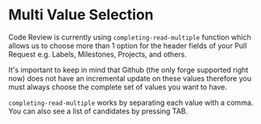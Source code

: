 # Multi Value Selection

Code Review is currently using `completing-read-multiple` function which allows
us to choose more than 1 option for the header fields of your Pull Request e.g.
Labels, Milestones, Projects, and others.

It's important to keep in mind that Github (the only forge supported right now)
does not have an incremental update on these values therefore you must always
choose the complete set of values you want to have.

`completing-read-multiple` works by separating each value with a comma. You can
also see a list of candidates by pressing TAB.
